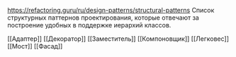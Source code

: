 
https://refactoring.guru/ru/design-patterns/structural-patterns
Список структурных паттернов проектирования, которые отвечают за построение удобных в поддержке иерархий классов.

[[Адаптер]]
[[Декоратор]]
[[Заместитель]]
[[Компоновщик]]
[[Легковес]]
[[Мост]]
[[Фасад]]